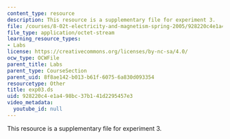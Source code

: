```yaml
---
content_type: resource
description: This resource is a supplementary file for experiment 3.
file: /courses/8-02t-electricity-and-magnetism-spring-2005/928220c4e1a498bc37b141d2295457e3_exp03.ds
file_type: application/octet-stream
learning_resource_types:
- Labs
license: https://creativecommons.org/licenses/by-nc-sa/4.0/
ocw_type: OCWFile
parent_title: Labs
parent_type: CourseSection
parent_uid: 8f8ae142-b013-b61f-6075-6a830d093354
resourcetype: Other
title: exp03.ds
uid: 928220c4-e1a4-98bc-37b1-41d2295457e3
video_metadata:
  youtube_id: null
---
```

This resource is a supplementary file for experiment 3.